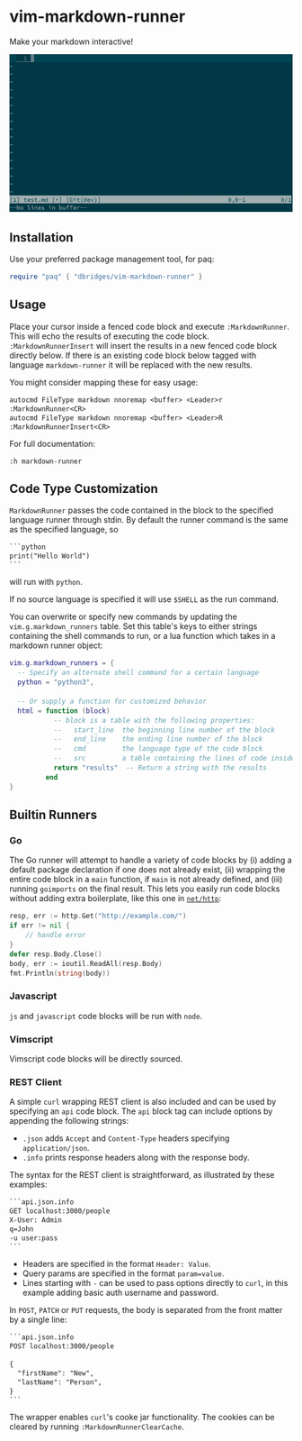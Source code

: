 # vim-markdown-runner

Make your markdown interactive!

![markdown-runner-screencap](markdown-runner.gif)

## Installation

Use your preferred package management tool, for paq:

```lua
require "paq" { "dbridges/vim-markdown-runner" }
```

## Usage

Place your cursor inside a fenced code block and execute `:MarkdownRunner`. This will echo the results of executing the code block. `:MarkdownRunnerInsert` will insert the results in a new fenced code block directly below. If there is an existing code block below tagged with language `markdown-runner` it will be replaced with the new results.

You might consider mapping these for easy usage:
```vim
autocmd FileType markdown nnoremap <buffer> <Leader>r :MarkdownRunner<CR>
autocmd FileType markdown nnoremap <buffer> <Leader>R :MarkdownRunnerInsert<CR>
```

For full documentation:

```
:h markdown-runner
```

## Code Type Customization

`MarkdownRunner` passes the code contained in the block to the specified language runner through stdin. By default the runner command is the same as the specified language, so

~~~
```python
print("Hello World")
```
~~~

will run with `python`.

If no source language is specified it will use `$SHELL` as the run command.

You can overwrite or specify new commands by updating the `vim.g.markdown_runners` table. Set this table's keys to either strings containing the shell commands to run, or a lua function which takes in a markdown runner object:

```lua
vim.g.markdown_runners = {
  -- Specify an alternate shell command for a certain language
  python = "python3",
  
  -- Or supply a function for customized behavior
  html = function (block)
           -- block is a table with the following properties:
           --   start_line  the beginning line number of the block
           --   end_line    the ending line number of the block
           --   cmd         the language type of the code block
           --   src         a table containing the lines of code inside the block
           return "results"  -- Return a string with the results
         end
}
```

## Builtin Runners

### Go

The Go runner will attempt to handle a variety of code blocks by (i) adding a default package declaration if one does not already exist, (ii) wrapping the entire code block in a `main` function, if `main` is not already defined, and (iii) running `goimports` on the final result. This lets you easily run code blocks without adding extra boilerplate, like this one in [`net/http`](https://golang.org/pkg/net/http/):

```go
resp, err := http.Get("http://example.com/")
if err != nil {
	// handle error
}
defer resp.Body.Close()
body, err := ioutil.ReadAll(resp.Body)
fmt.Println(string(body))
```

### Javascript

`js` and `javascript` code blocks will be run with `node`.

### Vimscript

Vimscript code blocks will be directly sourced.

### REST Client

A simple `curl` wrapping REST client is also included and can be used by specifying an `api` code block. The `api` block tag can include options by appending the following strings:

- `.json` adds `Accept` and `Content-Type` headers specifying `application/json`.
- `.info` prints response headers along with the response body.

The syntax for the REST client is straightforward, as illustrated by these examples:

~~~
```api.json.info
GET localhost:3000/people
X-User: Admin
q=John
-u user:pass
```
~~~

- Headers are specified in the format `Header: Value`.
- Query params are specified in the format `param=value`.
- Lines starting with `-` can be used to pass options directly to `curl`, in this example adding basic auth username and password.

In `POST`, `PATCH` or `PUT` requests, the body is separated from the front matter by a single line:

~~~
```api.json.info
POST localhost:3000/people

{
  "firstName": "New",
  "lastName": "Person",
}
```
~~~

The wrapper enables `curl`'s cooke jar functionality. The cookies can be cleared by running `:MarkdownRunnerClearCache`.
